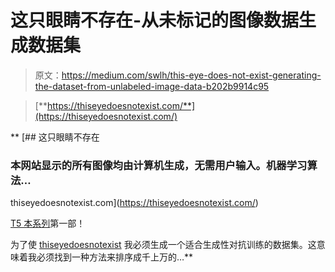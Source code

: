 # 这只眼睛不存在-从未标记的图像数据生成数据集

> 原文：<https://medium.com/swlh/this-eye-does-not-exist-generating-the-dataset-from-unlabeled-image-data-b202b9914c95>

> [**https://thiseyedoesnotexist.com/**](https://thiseyedoesnotexist.com/)

**[](https://thiseyedoesnotexist.com/) [## 这只眼睛不存在

### 本网站显示的所有图像均由计算机生成，无需用户输入。机器学习算法…

thiseyedoesnotexist.com](https://thiseyedoesnotexist.com/) 

[T5 本系列](/@goncalo.abreu/thiseyedoesnotexist-824a8d2a0c71)第一部！

为了使 [thiseyedoesnotexist](https://thiseyedoesnotexist.com/) 我必须生成一个适合生成性对抗训练的数据集。这意味着我必须找到一种方法来排序成千上万的…**